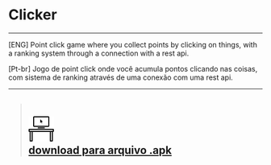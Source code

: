 # Clicker

---
[ENG] Point click game where you collect points by clicking on things, with a ranking system through a connection with a rest api.

[Pt-br] Jogo de point click onde você acumula pontos clicando nas coisas, com sistema de ranking através de uma conexão com uma rest api.


---
  >## <br>![](./Assets/Sprites/icon-pc.png) <br> <a href="https://stefanlucas.com/JOGOSSLGAMES/Clicker.apk">download para arquivo .apk</a>
